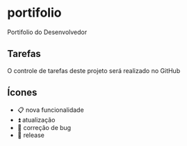 # portifolio

Portifolio do Desenvolvedor

## Tarefas  

O controle de tarefas deste projeto será realizado no GitHub

## Ícones

-  :clipboard:       nova funcionalidade
-  :arrow_double_up: atualização
-  :space_invader:   correção de bug
-  :tada:            release